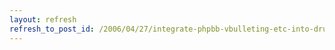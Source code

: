 ```yaml
---
layout: refresh
refresh_to_post_id: /2006/04/27/integrate-phpbb-vbulleting-etc-into-drupal-or-not
---
```

